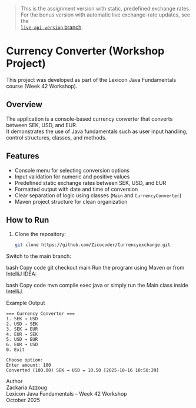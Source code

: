 > This is the assignment version with static, predefined exchange rates.  
> For the bonus version with automatic live exchange-rate updates, see the  
> [`live-api-version` branch](https://github.com/Zicocoder/Currencyexchange/tree/live-api-version).

# Currency Converter (Workshop Project)

This project was developed as part of the Lexicon Java Fundamentals course (Week 42 Workshop).

## Overview
The application is a console-based currency converter that converts between SEK, USD, and EUR.  
It demonstrates the use of Java fundamentals such as user input handling, control structures, classes, and methods.

## Features
- Console menu for selecting conversion options
- Input validation for numeric and positive values
- Predefined static exchange rates between SEK, USD, and EUR
- Formatted output with date and time of conversion
- Clear separation of logic using classes (`Main` and `CurrencyConverter`)
- Maven project structure for clean organization

## How to Run
1. Clone the repository:
   ```bash
   git clone https://github.com/Zicocoder/Currencyexchange.git
Switch to the main branch:

bash
Copy code
git checkout main
Run the program using Maven or from IntelliJ IDEA:

bash
Copy code
mvn compile exec:java
or simply run the Main class inside IntelliJ.

Example Output
```
=== Currency Converter ===
1. SEK → USD
2. USD → SEK
3. SEK → EUR
4. EUR → SEK
5. USD → EUR
6. EUR → USD
0. Exit

Choose option:
Enter amount: 100
Converted (100.00) SEK → USD = 10.50 [2025-10-16 10:50:29]
```


   Author  
   Zackaria Azzoug  
   Lexicon Java Fundamentals – Week 42 Workshop  
   October 2025




